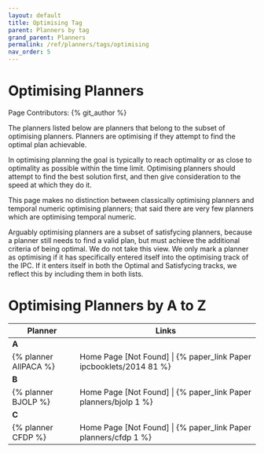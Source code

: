 ```yaml
---
layout: default
title: Optimising Tag
parent: Planners by tag
grand_parent: Planners
permalink: /ref/planners/tags/optimising
nav_order: 5
---
```

# Optimising Planners

Page Contributors: {% git_author %}

The planners listed below are planners that belong to the subset of optimising planners. Planners are optimising if they attempt to find the optimal plan achievable.

In optimising planning the goal is typically to reach optimality or as close to optimality as possible within the time limit. Optimising planners should attempt to find the best solution first, and then give consideration to the speed at which they do it.

This page makes no distinction between classically optimising planners and temporal numeric optimising planners; that said there are very few planners which are optimising temporal numeric.

Arguably optimising planners are a subset of satisfycing planners, because a planner still needs to find a valid plan, but must achieve the additional criteria of being optimal. We do not take this view. We only mark a planner as optimising if it has specifically entered itself into the optimising track of the IPC. If it enters itself in both the Optimal and Satisfycing tracks, we reflect this by including them in both lists.

# Optimising Planners by A to Z

| Planner | Links |
|---------|-------|
| **A**   |       |      
| {% planner AllPACA %} | Home Page [Not Found] \| {% paper_link Paper ipcbooklets/2014 81 %} |
| **B**   |       |
| {% planner BJOLP %} | Home Page [Not Found] \| {% paper_link Paper planners/bjolp 1 %} |
| **C**   |       |
| {% planner CFDP %} | Home Page [Not Found] \| {% paper_link Paper planners/cfdp 1 %} |